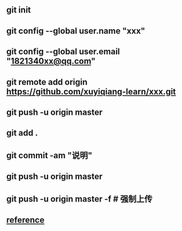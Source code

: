 ## git init
## git config --global user.name "xxx"
## git config --global user.email "1821340xx@qq.com"

## git remote add origin https://github.com/xuyiqiang-learn/xxx.git
## git push -u origin master

## git add . 
## git commit -am "说明"
## git push -u origin master
## git push -u origin master -f # 强制上传

## [reference](https://morvanzhou.github.io/tutorials/others/git/5-1-github/) 
